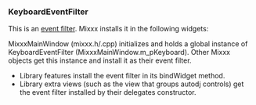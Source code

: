 ### KeyboardEventFilter

This is an [event
filter](http://doc.qt.io/qt-4.8/eventsandfilters.html). Mixxx installs
it in the following widgets:

MixxxMainWindow (mixxx.h/.cpp) initializes and holds a global instance
of KeyboardEventFilter (MixxxMainWindow.m\_pKeyboard). Other Mixxx
objects get this instance and install it as their event filter.

  - Library features install the event filter in its bindWidget method.
  - Library extra views (such as the view that groups autodj controls)
    get the event filter installed by their delegates constructor.
